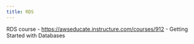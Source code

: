 ```yaml
---
title: RDS
---
```


RDS course - https://awseducate.instructure.com/courses/912 - Getting Started with Databases
